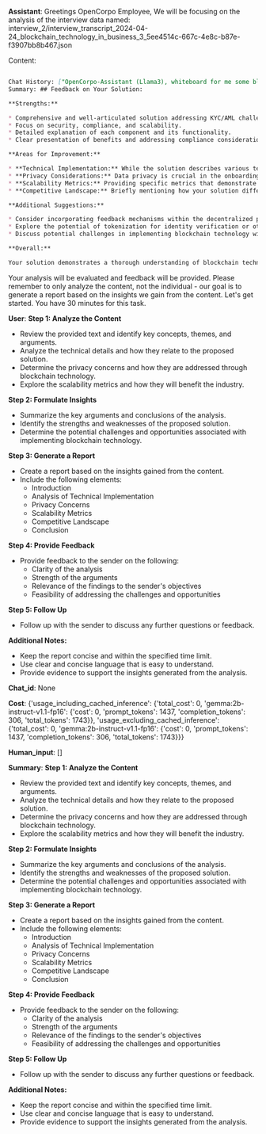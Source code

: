 **Assistant**: Greetings OpenCorpo Employee, We will be focusing on the analysis of the interview data named: interview_2/interview_transcript_2024-04-24_blockchain_technology_in_business_3_5ee4514c-667c-4e8c-b87e-f3907bb8b467.json 


 Content: 

 ```md

 Chat History: ["OpenCorpo-Assistant (Llama3), whiteboard for me some blockchain technology in business. Propose a solution for customer relationship management. I will evaluate your answers and give my feedback, then propose a problem to you. You will answer and I will evaluate. Let's now begin. You have 30 minutes.", '## Blockchain Technology in Business: Customer Relationship Management Solution\n\n**Whiteboard Highlights:**\n\n* **Decentralization:** Blockchain eliminates the need for intermediaries, fostering trust and transparency between businesses and customers.\n* **Security:** Data stored on blockchain is tamper-proof and secure, reducing the risk of breaches and fraud.\n* **Transparency:** The public nature of blockchain allows for tracking transactions and interactions, increasing accountability and efficiency.\n\n**Proposed Solution:**\n\n**1. Customer Identity Management:**\n\n* Securely store customer data on blockchain, ensuring its authenticity and traceability.\n* Issue digital identities linked to blockchain addresses, enabling seamless authentication and verification.\n* Reduce fraud and enhance KYC/AML compliance.\n\n\n**2. Personalized Customer Experiences:**\n\n* Leverage blockchain to store customer preferences, preferences, and purchase history.\n* Deliver targeted offers and promotions based on individual needs and interests.\n* Enhance customer engagement and loyalty.\n\n\n**3. Secure Customer Data Management:**\n\n* Implement data governance frameworks on blockchain, ensuring compliance with data regulations.\n* Enable secure data sharing between businesses and customers through smart contracts.\n* Improve data security and privacy in the digital landscape.\n\n**4. Transparent Customer Feedback Tracking:**\n\n* Capture and store customer feedback on blockchain, allowing for easy access and analysis.\n* Respond to feedback promptly and transparently, enhancing customer satisfaction.\n\n\n**Benefits:**\n\n* Improved Customer Acquisition and Retention\n* Increased Transparency and Accountability\n* Enhanced Security and Compliance\n* Reduced Costs and Operational Efficiency\n\n**Problem Statement:**\n\nHow can blockchain technology be leveraged to streamline the onboarding process for new customers in a high-volume industry with complex KYC/AML procedures?', "**Evaluation:**\nYour proposed solution highlights the potential benefits of applying blockchain technology to customer relationship management. You've identified key areas where blockchain can provide value, such as secure identity management, personalized experiences, data governance, and transparent feedback tracking.\n\nThe benefits you've listed, including improved customer acquisition and retention, increased transparency, enhanced security, and reduced costs, are all valid advantages that businesses could realize by adopting a blockchain-based CRM solution.\n\nHowever, the problem statement you provided is quite specific and challenging. Streamlining onboarding processes in high-volume industries with complex KYC/AML procedures requires a more nuanced approach.\n\n**Feedback:**\n\n1. **KYC/AML Complexity:** The proposed solution doesn't directly address the complexity of KYC/AML procedures. You might consider developing a smart contract-based system that automates parts of the process, such as document verification and identity authentication.\n2. **Onboarding Process Optimization:** To effectively streamline onboarding, you should focus on simplifying the process by leveraging blockchain's transparency and immutability features. For example, you could create a decentralized registry for customer identities, reducing the need for multiple documentation submissions.\n3. **Scalability:** High-volume industries require scalability in their solutions. Ensure that your proposed solution can handle large volumes of customer data and transactions while maintaining performance and security.\n\n**Challenge:**\nDesign a blockchain-based onboarding process that streamlines KYC/AML procedures, ensuring seamless and secure integration with existing systems. Consider the following constraints:\n\n* Scalability\n* Data privacy and security\n* Regulatory compliance\n\nPresent your solution, highlighting key design choices and benefits.", "## Blockchain-powered Onboarding Solution for High-Volume Industries:\n\n**1. Secure Identity Verification:**\n\n* Customers upload documents via a secure mobile app.\n* Smart contracts verify authenticity and validity of documents against government databases.\n* Verified identity is stored on blockchain, eliminating the need for repeated KYC submissions.\n\n\n**2. Automated Compliance Checks:**\n\n* Smart contracts automate compliance checks against regulatory criteria.\n* Data is stored on blockchain, ensuring transparency and audit trail.\n* Streamlines the KYC/AML process by minimizing manual verification.\n\n\n**3. Decentralized Onboarding Platform:**\n\n* A decentralized platform allows users to create profiles and complete the onboarding process without intermediaries.\n* Users interact directly with smart contracts, ensuring transparency and security.\n* Reduced processing time and costs associated with traditional onboarding workflows.\n\n\n**4. Secure Data Storage:**\n\n* Blockchain's cryptography safeguards sensitive data from unauthorized access or manipulation.\n* Data governance frameworks built on blockchain ensure compliance with regulations and industry standards.\n* Enhanced data security and reduced risk of compliance violations.\n\n\n**Benefits:**\n\n* **Streamlined onboarding:** Reduced time and costs associated with KYC/AML compliance.\n* **Enhanced security:** Secure data storage and authentication through blockchain technology.\n* **Increased efficiency:** Automation of compliance checks and identity verification.\n* **Transparency and accountability:** Decentralized platform fosters trust and accountability in the onboarding process.\n\n**Compliance considerations:**\n\n* Continuous auditing of smart contracts for security vulnerabilities.\n* Regulatory frameworks for blockchain technology adoption.\n* Collaboration with regulatory authorities to ensure alignment with evolving compliance standards.\n\n**Scalability measures:**\n\n* Layer 2 scaling solutions to handle large volumes of transactions efficiently.\n* Modular architecture enables customization and scalability to diverse industry needs.\n* Continuous monitoring and optimization of smart contracts for performance and scalability.\n\n**Conclusion:**\n\nThis blockchain-powered onboarding solution addresses the scalability and compliance challenges of high-volume industries with complex KYC/AML procedures. By leveraging decentralized technology, businesses can streamline the onboarding process, ensuring a seamless and secure experience for new customers.", "*Excellent Work!*\nYour blockchain-powered onboarding solution effectively addresses the scalability and compliance challenges faced by high-volume industries. You've proposed a comprehensive approach that incorporates:\n\n1. **Secure Identity Verification:** Using smart contracts to verify customer identities and store them on blockchain, ensuring authenticity and traceability.\n2. **Automated Compliance Checks:** Implementing smart contracts to automate compliance checks against regulatory criteria, streamlining the KYC/AML process.\n3. **Decentralized Onboarding Platform:** Creating a decentralized platform that allows users to create profiles and complete the onboarding process without intermediaries.\n4. **Secure Data Storage:** Utilizing blockchain's cryptography to safeguard sensitive data from unauthorized access or manipulation.\n\nYour solution also highlights the benefits of this approach, including:\n\n1. **Streamlined onboarding:** Reduced processing time and costs associated with traditional onboarding workflows.\n2. **Enhanced security:** Secure data storage and authentication through blockchain technology.\n3. **Increased efficiency:** Automation of compliance checks and identity verification.\n4. **Transparency and accountability:** Decentralized platform fosters trust and accountability in the onboarding process.\n\nRegarding compliance considerations, you've acknowledged the need for:\n\n1. **Continuous auditing:** Regularly monitoring smart contracts for security vulnerabilities.\n2. **Regulatory frameworks:** Establishing guidelines for blockchain technology adoption.\n3. **Collaboration with regulatory authorities:** Ensuring alignment with evolving compliance standards.\n\nTo ensure scalability, you've proposed measures such as:\n\n1. **Layer 2 scaling solutions:** Utilizing layer 2 scaling solutions to handle large volumes of transactions efficiently.\n2. **Modular architecture:** Designing a modular architecture that enables customization and scalability to diverse industry needs.\n3. **Continuous monitoring and optimization:** Regularly monitoring and optimizing smart contracts for performance and scalability.\n\nYour conclusion effectively summarizes the benefits of your proposed solution, emphasizing the need for a comprehensive approach that combines blockchain technology with automation, decentralization, and compliance considerations.\n\nWell done! You've demonstrated a solid understanding of blockchain technology's potential in streamlining onboarding processes while addressing scalability and compliance concerns.", '## Feedback on Your Solution:\n\n**Strengths:**\n\n* Comprehensive and well-articulated solution addressing KYC/AML challenges in high-volume industries.\n* Focus on security, compliance, and scalability.\n* Detailed explanation of each component and its functionality. \n* Clear presentation of benefits and addressing compliance considerations.\n\n**Areas for Improvement:**\n\n* **Technical Implementation:** While the solution describes various technologies like smart contracts and decentralized platforms, additional details on their technical implementation would be beneficial. \n* **Privacy Considerations:** Data privacy is crucial in the onboarding process. Expanding on how privacy risks will be mitigated would strengthen the proposal.\n* **Scalability Metrics:** Providing specific metrics that demonstrate the scalability of your solution in different scenarios would enhance its appeal.\n* **Competitive Landscape:** Briefly mentioning how your solution differentiates itself from potential competitors would be valuable.\n\n**Additional Suggestions:**\n\n* Consider incorporating feedback mechanisms within the decentralized platform to enhance user engagement and trust.\n* Explore the potential of tokenization for identity verification or other processes.\n* Discuss potential challenges in implementing blockchain technology within established organizations.\n\n**Overall:**\n\nYour solution demonstrates a thorough understanding of blockchain technology and its potential to transform onboarding processes in high-volume industries. By addressing the areas mentioned above, you can strengthen your proposal and make it more compelling for potential adopters.'] 
 Summary: ## Feedback on Your Solution:

**Strengths:**

* Comprehensive and well-articulated solution addressing KYC/AML challenges in high-volume industries.
* Focus on security, compliance, and scalability.
* Detailed explanation of each component and its functionality. 
* Clear presentation of benefits and addressing compliance considerations.

**Areas for Improvement:**

* **Technical Implementation:** While the solution describes various technologies like smart contracts and decentralized platforms, additional details on their technical implementation would be beneficial. 
* **Privacy Considerations:** Data privacy is crucial in the onboarding process. Expanding on how privacy risks will be mitigated would strengthen the proposal.
* **Scalability Metrics:** Providing specific metrics that demonstrate the scalability of your solution in different scenarios would enhance its appeal.
* **Competitive Landscape:** Briefly mentioning how your solution differentiates itself from potential competitors would be valuable.

**Additional Suggestions:**

* Consider incorporating feedback mechanisms within the decentralized platform to enhance user engagement and trust.
* Explore the potential of tokenization for identity verification or other processes.
* Discuss potential challenges in implementing blockchain technology within established organizations.

**Overall:**

Your solution demonstrates a thorough understanding of blockchain technology and its potential to transform onboarding processes in high-volume industries. By addressing the areas mentioned above, you can strengthen your proposal and make it more compelling for potential adopters. 
``` 


 Your analysis will be evaluated and feedback will be provided. Please remember to only analyze the content, not the individual - our goal is to generate a report based on the insights we gain from the content. Let's get started. You have 30 minutes for this task.

**User**: **Step 1: Analyze the Content**

* Review the provided text and identify key concepts, themes, and arguments.
* Analyze the technical details and how they relate to the proposed solution.
* Determine the privacy concerns and how they are addressed through blockchain technology.
* Explore the scalability metrics and how they will benefit the industry.


**Step 2: Formulate Insights**

* Summarize the key arguments and conclusions of the analysis.
* Identify the strengths and weaknesses of the proposed solution.
* Determine the potential challenges and opportunities associated with implementing blockchain technology.


**Step 3: Generate a Report**

* Create a report based on the insights gained from the content.
* Include the following elements:
    * Introduction
    * Analysis of Technical Implementation
    * Privacy Concerns
    * Scalability Metrics
    * Competitive Landscape
    * Conclusion


**Step 4: Provide Feedback**

* Provide feedback to the sender on the following:
    * Clarity of the analysis
    * Strength of the arguments
    * Relevance of the findings to the sender's objectives
    * Feasibility of addressing the challenges and opportunities


**Step 5: Follow Up**

* Follow up with the sender to discuss any further questions or feedback.


**Additional Notes:**

* Keep the report concise and within the specified time limit.
* Use clear and concise language that is easy to understand.
* Provide evidence to support the insights generated from the analysis.

**Chat_id**: None

**Cost**: {'usage_including_cached_inference': {'total_cost': 0, 'gemma:2b-instruct-v1.1-fp16': {'cost': 0, 'prompt_tokens': 1437, 'completion_tokens': 306, 'total_tokens': 1743}}, 'usage_excluding_cached_inference': {'total_cost': 0, 'gemma:2b-instruct-v1.1-fp16': {'cost': 0, 'prompt_tokens': 1437, 'completion_tokens': 306, 'total_tokens': 1743}}}

**Human_input**: []

**Summary**: **Step 1: Analyze the Content**

* Review the provided text and identify key concepts, themes, and arguments.
* Analyze the technical details and how they relate to the proposed solution.
* Determine the privacy concerns and how they are addressed through blockchain technology.
* Explore the scalability metrics and how they will benefit the industry.


**Step 2: Formulate Insights**

* Summarize the key arguments and conclusions of the analysis.
* Identify the strengths and weaknesses of the proposed solution.
* Determine the potential challenges and opportunities associated with implementing blockchain technology.


**Step 3: Generate a Report**

* Create a report based on the insights gained from the content.
* Include the following elements:
    * Introduction
    * Analysis of Technical Implementation
    * Privacy Concerns
    * Scalability Metrics
    * Competitive Landscape
    * Conclusion


**Step 4: Provide Feedback**

* Provide feedback to the sender on the following:
    * Clarity of the analysis
    * Strength of the arguments
    * Relevance of the findings to the sender's objectives
    * Feasibility of addressing the challenges and opportunities


**Step 5: Follow Up**

* Follow up with the sender to discuss any further questions or feedback.


**Additional Notes:**

* Keep the report concise and within the specified time limit.
* Use clear and concise language that is easy to understand.
* Provide evidence to support the insights generated from the analysis.


